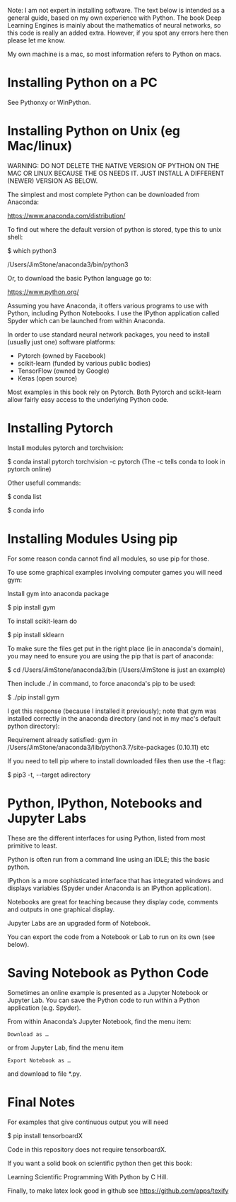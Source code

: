 
Note: I am not expert in installing software. The text below is intended as a general guide, based on my own experience with Python. The book Deep Learning Engines is mainly about the mathematics of neural networks, so this code is really an added extra. However, if you spot any errors here then please let me know. 

My own machine is a mac, so most information refers to Python on macs.

Installing Python on a PC
=================

See Pythonxy or WinPython.

Installing Python on Unix (eg Mac/linux)
=================

WARNING: DO NOT DELETE THE NATIVE VERSION OF PYTHON ON THE MAC OR LINUX BECAUSE THE OS NEEDS IT. JUST INSTALL A DIFFERENT (NEWER) VERSION AS BELOW.

The simplest and most complete Python can be downloaded from Anaconda:

https://www.anaconda.com/distribution/

To find out where the default version of python is stored, type this to unix shell:

\$ which python3

/Users/JimStone/anaconda3/bin/python3

Or, to download the basic Python language go to:

https://www.python.org/

Assuming you have Anaconda, it offers various programs to use with Python, including Python Notebooks.
I use the IPython application called Spyder which can be launched from within Anaconda.

In order to use standard neural network packages, you need to install (usually just one) software platforms:

* Pytorch (owned by Facebook)
* scikit-learn (funded by various public bodies)
* TensorFlow (owned by Google)
* Keras (open source)

Most examples in this book rely on Pytorch.
Both Pytorch and scikit-learn allow fairly easy access to the underlying Python code.

Installing Pytorch
=================

Install modules pytorch and torchvision:

\$ conda install pytorch torchvision -c pytorch
(The -c tells conda to look in pytorch online)

Other usefull commands:

\$ conda list

\$ conda info

Installing Modules Using pip
=======================

For some reason conda cannot find all modules, so use pip for those. 

To use some graphical examples involving computer games you will need gym:

Install gym into anaconda package

\$ pip install gym

To install scikit-learn do

\$ pip install sklearn

To make sure the files get put in the right place (ie in anaconda's domain), 
you may need to ensure you are using the pip that is part of anaconda:

\$ cd /Users/JimStone/anaconda3/bin (/Users/JimStone is just an example)

Then include ./ in command, to force anaconda's pip to be used:

\$ ./pip install gym

I get this response (because I installed it previously); note that gym was installed correctly in the anaconda directory (and not in my mac's default python directory):

Requirement already satisfied: gym in /Users/JimStone/anaconda3/lib/python3.7/site-packages (0.10.11)
etc

If you need to tell pip where to install downloaded files then use the -t flag:

\$ pip3 -t, --target adirectory

Python, IPython, Notebooks and Jupyter Labs
=================

These are the different interfaces for using Python, listed from most primitive to least.

Python is often run from a command line using an IDLE; this the basic python.

IPython is a more sophisticated interface that has integrated windows and displays variables (Spyder under Anaconda is an IPython application).

Notebooks are great for teaching because they display code, comments and outputs in one graphical display.

Jupyter Labs are an upgraded form of Notebook.

You can export the code from a Notebook or Lab to run on its own (see below).
 
Saving Notebook as Python Code
===========================

Sometimes an online example is presented as a Jupyter Notebook or Jupyter Lab.
You can save the Python code to run within a Python application (e.g. Spyder).

From within Anaconda’s Jupyter Notebook, find the menu item:

	Download as …

or from Jupyter Lab, find the menu item

	Export Notebook as …

and download to file *.py.

Final Notes
================

For examples that give continuous output you will need

$ pip install tensorboardX

Code in this repository does not require tensorboardX.

If you want a solid book on scientific python then get this book: 

Learning Scientific Programming With Python by C Hill.

Finally, to make latex look good in github see https://github.com/apps/texify
